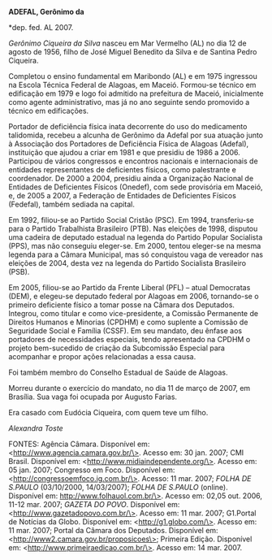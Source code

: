 **ADEFAL, Gerônimo da**

\*dep. fed. AL 2007.

*Gerônimo Ciqueira da Silva* nasceu em Mar Vermelho (AL)
no dia 12 de agosto de 1956, filho de José Miguel Benedito da Silva e de
Santina Pedro Ciqueira.

Completou o ensino fundamental em Maribondo (AL) e em
1975 ingressou na Escola Técnica Federal de Alagoas, em Maceió.
Formou-se técnico em edificação em 1979 e logo foi admitido na
prefeitura de Maceió, inicialmente como agente administrativo, mas já no
ano seguinte sendo promovido a técnico em edificações.

 Portador de deficiência física inata decorrente do uso
do medicamento talidomida, recebeu a alcunha de Gerônimo da Adefal por
sua atuação junto à Associação dos Portadores de Deficiência Física de
Alagoas (Adefal), instituição que ajudou a criar em 1981 e que presidiu
de 1986 a 2006. Participou de vários congressos e encontros nacionais e
internacionais de entidades representantes de deficientes físicos, como
palestrante e coordenador. De 2000 a 2004, presidiu ainda a Organização
Nacional de Entidades de Deficientes Físicos (Onedef), com sede
provisória em Maceió, e, de 2005 a 2007, a Federação de Entidades de
Deficientes Físicos (Fedefal), também sediada na capital.

 Em 1992, filiou-se ao Partido Social Cristão (PSC). Em
1994, transferiu-se para o Partido Trabalhista Brasileiro (PTB). Nas
eleições de 1998, disputou uma cadeira de deputado estadual na legenda
do Partido Popular Socialista (PPS), mas não conseguiu eleger-se. Em
2000, tentou eleger-se na mesma legenda para a Câmara Municipal, mas só
conquistou vaga de vereador nas eleições de 2004, desta vez na legenda
do Partido Socialista Brasileiro (PSB).

Em 2005, filiou-se ao Partido da Frente Liberal (PFL) – atual Democratas
(DEM), e elegeu-se deputado federal por Alagoas em 2006, tornando-se o
primeiro deficiente físico a tomar posse na Câmara dos Deputados.
Integrou, como titular e como vice-presidente, a Comissão Permanente de
Direitos Humanos e Minorias (CPDHM) e como suplente a Comissão de
Seguridade Social e Família (CSSF). Em seu mandato, deu ênfase aos
portadores de necessidades especiais, tendo apresentado na CPDHM o
projeto bem-sucedido de criação da Subcomissão Especial para acompanhar
e propor ações relacionadas a essa causa.

 Foi também membro do Conselho Estadual de Saúde de
Alagoas.

 Morreu durante o exercício do mandato, no dia 11 de
março de 2007, em Brasília. Sua vaga foi ocupada por Augusto Farias.

Era casado com Eudócia Ciqueira, com quem teve um filho.

*Alexandra Toste*

FONTES: Agência Câmara. Disponível em:
\<http://www.agencia.camara.gov.br/\>. Acesso em: 30 jan. 2007; CMI
Brasil. Disponível em: \<http://www.midiaindependente.org/\>. Acesso em:
05 jan. 2007; Congresso em Foco. Disponível em:
\<http://congressoemfoco.ig.com.br/\>. Acesso: 11 mar. 2007; *FOLHA DE
S.PAULO* (03/10/2000, 14/03/2007); *FOLHA DE S.PAULO* (online).
Disponível em: http://www.folhauol.com.br/\>. Acesso em: 02,05 out.
2006, 11-12 mar. 2007; *GAZETA DO POVO*. Disponível em:
\<http://www.gazetadopovo.com.br/\>. Acesso em: 11 mar. 2007; G1.Portal
de Notícias da Globo. Disponível em: \<http://g1.globo.com/\>. Acesso
em: 11 mar. 2007; Portal da Câmara dos Deputados. Disponível em:
\<http://www2.camara.gov.br/proposicoes\>; Primeira Edição. Disponível
em: \<http://www.primeiraedicao.com.br/\>. Acesso em: 14 mar. 2007.

